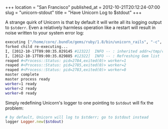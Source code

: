 +++
location = "San Francisco"
published_at = 2012-10-21T20:12:24-07:00
slug = "unicorn-stdout"
title = "Have Unicorn Log to $stdout"
+++

A strange quirk of Unicorn is that by default it will write all its logging output to `$stderr`. Even a relatively harmless operation like a restart will result in noise written to your system error log:

``` sh
executing ["/home/core/.bundle/gems/ruby/1.8/bin/unicorn_rails", "-c", "config/normalized_unicorn.rb"] (in /home/core)
forked child re-executing...
I, [2012-10-17T09:00:35.029145 #12322]  INFO -- : inherited addr=/tmp/core.sock fd=4
I, [2012-10-17T09:00:35.029885 #12322]  INFO -- : Refreshing Gem list
reaped #<Process::Status: pid=2784,exited(0)> worker=1
reaped #<Process::Status: pid=2785,exited(0)> worker=2
reaped #<Process::Status: pid=2783,exited(0)> worker=0
master complete
master process ready
worker=1 ready
worker=2 ready
worker=0 ready
```

Simply redefining Unicorn's logger to one pointing to `$stdout` will fix the problem:

``` ruby
# by default, Unicorn will log to $stderr; go to $stdout instead
logger Logger.new($stdout)
```
